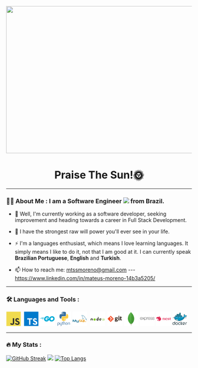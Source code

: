 <div id="header" align="center">
  <img src="https://giffiles.alphacoders.com/146/14685.gif" height = "400" width="700"/>
  <br />
  <h1>
  Praise The Sun!🌞
</h1>
</div>

---

### :man_technologist: About Me : I am a Software Engineer <img src="https://media.giphy.com/media/WUlplcMpOCEmTGBtBW/giphy.gif" width="30"> from **Brazil**.
- :telescope: Well, I'm currently working as a software developer, seeking improvement and heading towards a career in Full Stack Development.

- :seedling: I have the strongest raw will power you'll ever see in your life.

- :zap: I'm a languages enthusiast, which means I love learning languages. It simply means I like to do it, not that I am good at it. I can currently speak **Brazilian Portuguese**, **English** and **Turkish**.

- :mailbox: How to reach me: mtssmoreno@gmail.com --- https://www.linkedin.com/in/mateus-moreno-14b3a5205/

---

### :hammer_and_wrench: Languages and Tools :
<div>
  <img src="https://github.com/devicons/devicon/blob/master/icons/javascript/javascript-original.svg" title="JavaScript" alt="JavaScript" width="40" height="40"/>&nbsp;
  <img src="https://raw.githubusercontent.com/devicons/devicon/1119b9f84c0290e0f0b38982099a2bd027a48bf1/icons/typescript/typescript-original.svg" title="TypeScript" alt="TypeScript" width="40" height="40"/>
   <img src="https://raw.githubusercontent.com/devicons/devicon/1119b9f84c0290e0f0b38982099a2bd027a48bf1/icons/go/go-original-wordmark.svg" title="Go" alt="Go" width="40" height="40"/>
     <img src="https://raw.githubusercontent.com/devicons/devicon/1119b9f84c0290e0f0b38982099a2bd027a48bf1/icons/python/python-original-wordmark.svg" title="Python" alt="Python" width="40" height="40"/>
  <img src="https://github.com/devicons/devicon/blob/master/icons/mysql/mysql-original-wordmark.svg" title="MySQL"  alt="MySQL" width="40" height="40"/>&nbsp;
  <img src="https://github.com/devicons/devicon/blob/master/icons/nodejs/nodejs-original-wordmark.svg" title="NodeJS" alt="NodeJS" width="40" height="40"/>&nbsp;
  <img src="https://github.com/devicons/devicon/blob/master/icons/git/git-original-wordmark.svg" title="Git" **alt="Git" width="40" height="40"/>
  <img src="https://github.com/devicons/devicon/blob/master/icons/mongodb/mongodb-original.svg" title="Mongodb" **alt="Mongo" width="40" height="40"/>
  <img src="https://github.com/devicons/devicon/blob/master/icons/express/express-original-wordmark.svg" title="Express" **alt="Express" width="40" height="40"/>
  <img src="https://raw.githubusercontent.com/devicons/devicon/1119b9f84c0290e0f0b38982099a2bd027a48bf1/icons/nestjs/nestjs-plain-wordmark.svg" title="Nest.js" alt="Nest.js" width="40" height="40"/>
    <img src="https://raw.githubusercontent.com/devicons/devicon/1119b9f84c0290e0f0b38982099a2bd027a48bf1/icons/docker/docker-original-wordmark.svg" title="Docker" alt="Docker" width="40" height="40"/>
 
</div>

---

### :fire: My Stats :

[![GitHub Streak](http://github-readme-streak-stats.herokuapp.com?user=creztfallen&theme=gotham)](https://git.io/streak-stats)
<img src="https://github-readme-stats.vercel.app/api?username=creztfallen&show_icons=true&theme=gotham"/> 
[![Top Langs](https://github-readme-stats.vercel.app/api/top-langs/?username=creztfallen&layout=compact&theme=gotham)](https://github.com/anuraghazra/github-readme-stats)

